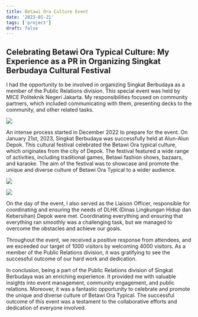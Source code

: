 ```yaml
---
title: Betawi Ora Culture Event
date: '2023-01-21'
tags: ['project']
draft: false
---
```


## Celebrating Betawi Ora Typical Culture: My Experience as a PR in Organizing Singkat Berbudaya Cultural Festival


I had the opportunity to be involved in organizing Singkat Berbudaya as a member of the Public Relations division. This special event was held by MICE Politeknik Negeri Jakarta. My responsibilities focused on community partners, which included communicating with them, presenting decks to the community, and other related tasks.

![](https://i.postimg.cc/zX8LVZ6L/1.jpg)

An intense process started in December 2022 to prepare for the event. On January 21st, 2023, Singkat Berbudaya was successfully held at Alun-Alun Depok. This cultural festival celebrated the Betawi Ora typical culture, which originates from the city of Depok. The festival featured a wide range of activities, including traditional games, Betawi fashion shows, bazaars, and karaoke. The aim of the festival was to showcase and promote the unique and diverse culture of Betawi Ora Typical to a wider audience.

![](https://i.postimg.cc/RVKRzBfN/gametradisional.jpg)

![](https://i.postimg.cc/13zfr09s/pawai.jpg)

On the day of the event, I also served as the Liaison Officer, responsible for coordinating and ensuring the needs of DLHK (Dinas Lingkungan Hidup dan Kebersihan) Depok were met. Coordinating everything and ensuring that everything ran smoothly was a challenging task, but we managed to overcome the obstacles and achieve our goals.

Throughout the event, we received a positive response from attendees, and we exceeded our target of 1000 visitors by welcoming 4000 visitors. As a member of the Public Relations division, it was gratifying to see the successful outcome of our hard work and dedication.

In conclusion, being a part of the Public Relations division of Singkat Berbudaya was an enriching experience. It provided me with valuable insights into event management, community engagement, and public relations. Moreover, it was a fantastic opportunity to celebrate and promote the unique and diverse culture of Betawi Ora Typical. The successful outcome of this event was a testament to the collaborative efforts and dedication of everyone involved.
